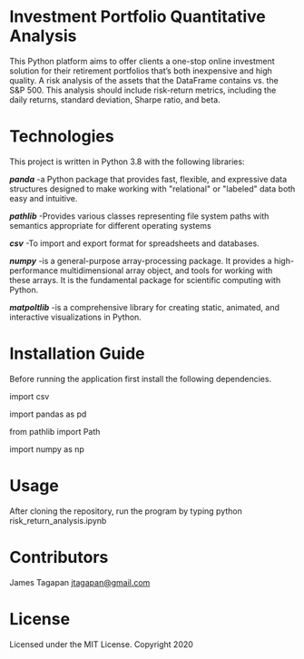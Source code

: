# Investment Portfolio Quantitative Analysis
This Python platform aims to offer clients a one-stop online investment solution for their retirement portfolios that’s both inexpensive and high quality. A risk analysis of the assets that the DataFrame contains vs. the S&P 500. This analysis should include risk-return metrics, including the daily returns, standard deviation, Sharpe ratio, and beta.

# Technologies
This project is written in Python 3.8 with the following libraries:

***panda*** -a Python package that provides fast, flexible, and expressive data structures designed to make working with "relational" or "labeled" data both easy and intuitive.

***pathlib*** -Provides various classes representing file system paths with semantics appropriate for different operating systems

***csv*** -To import and export format for spreadsheets and databases.

***numpy*** -is a general-purpose array-processing package. It provides a high-performance multidimensional array object, and tools for working with these arrays. It is the fundamental package for scientific computing with Python.

***matpoltlib*** -is a comprehensive library for creating static, animated, and interactive visualizations in Python.

# Installation Guide

Before running the application first install the following dependencies.

import csv

import pandas as pd

from pathlib import Path

import numpy as np


# Usage

After cloning the repository, run the program by typing python risk_return_analysis.ipynb 

# Contributors
James Tagapan
jtagapan@gmail.com

# License
Licensed under the MIT License. Copyright 2020
